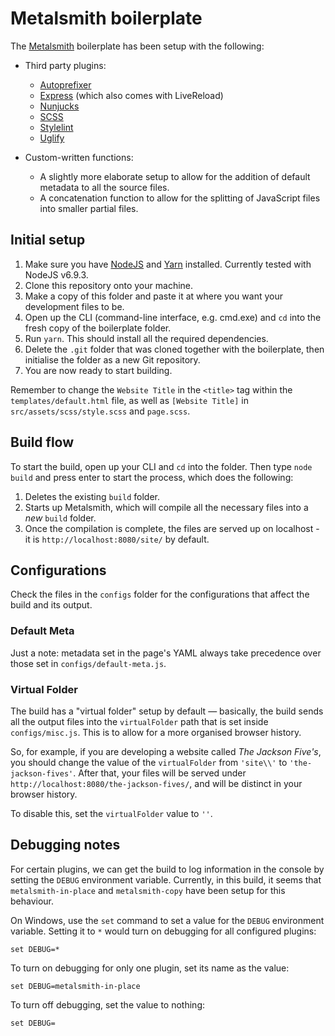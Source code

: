 # Metalsmith boilerplate

The [Metalsmith](http://metalsmith.io) boilerplate has been setup with the following:

- Third party plugins:
    - [Autoprefixer](https://github.com/postcss/autoprefixer)
    - [Express](https://github.com/chiefy/metalsmith-express) (which also comes with LiveReload)
    - [Nunjucks](https://mozilla.github.io/nunjucks/)
    - [SCSS](http://sass-lang.com/)
    - [Stylelint](https://stylelint.io/)
    - [Uglify](https://github.com/ksmithut/metalsmith-uglify)

- Custom-written functions:
    - A slightly more elaborate setup to allow for the addition of default metadata to all the source files.
    - A concatenation function to allow for the splitting of JavaScript files into smaller partial files.

## Initial setup

1. Make sure you have [NodeJS](http://nodejs.org) and [Yarn](http://yarnpkg.com/) installed. Currently tested with NodeJS v6.9.3.
2. Clone this repository onto your machine.
3. Make a copy of this folder and paste it at where you want your development files to be.
4. Open up the CLI (command-line interface, e.g. cmd.exe) and `cd` into the fresh copy of the boilerplate folder.
5. Run `yarn`. This should install all the required dependencies.
6. Delete the `.git` folder that was cloned together with the boilerplate, then initialise the folder as a new Git repository.
7. You are now ready to start building.

Remember to change the `Website Title` in the `<title>` tag within the `templates/default.html` file, as well as `[Website Title]` in `src/assets/scss/style.scss` and `page.scss`.

## Build flow

To start the build, open up your CLI and `cd` into the folder. Then type `node build` and press enter to start the process, which does the following:

1. Deletes the existing `build` folder.
2. Starts up Metalsmith, which will compile all the necessary files into a *new* `build` folder.
3. Once the compilation is complete, the files are served up on localhost - it is `http://localhost:8080/site/` by default.

## Configurations

Check the files in the `configs` folder for the configurations that affect the build and its output.

### Default Meta

Just a note: metadata set in the page's YAML always take precedence over those set in `configs/default-meta.js`.

### Virtual Folder

The build has a "virtual folder" setup by default — basically, the build sends all the output files into the `virtualFolder` path that is set inside `configs/misc.js`. This is to allow for a more organised browser history.

So, for example, if you are developing a website called *The Jackson Five's*, you should change the value of the `virtualFolder` from `'site\\'` to `'the-jackson-fives'`. After that, your files will be served under `http://localhost:8080/the-jackson-fives/`, and will be distinct in your browser history.

To disable this, set the `virtualFolder` value to `''`.

## Debugging notes

For certain plugins, we can get the build to log information in the console by setting the `DEBUG` environment variable. Currently, in this build, it seems that `metalsmith-in-place` and `metalsmith-copy` have been setup for this behaviour.

On Windows, use the `set` command to set a value for the `DEBUG` environment variable. Setting it to `*` would turn on debugging for all configured plugins:

    set DEBUG=*

To turn on debugging for only one plugin, set its name as the value:

    set DEBUG=metalsmith-in-place

To turn off debugging, set the value to nothing:

    set DEBUG=